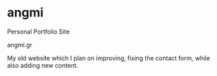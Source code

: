 # angmi
Personal Portfolio Site

angmi.gr

My old website which I plan on improving, fixing the contact form, while also adding new content.
